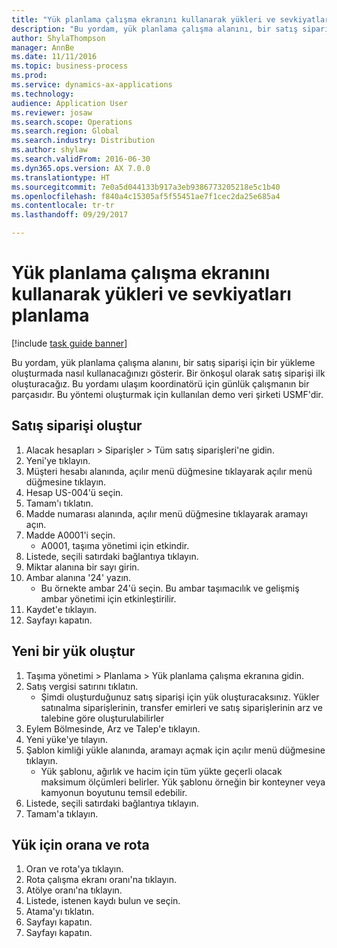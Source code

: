 ```yaml
--- 
title: "Yük planlama çalışma ekranını kullanarak yükleri ve sevkiyatları planlama"
description: "Bu yordam, yük planlama çalışma alanını, bir satış siparişi için bir yükleme oluşturmada nasıl kullanacağınızı gösterir."
author: ShylaThompson
manager: AnnBe
ms.date: 11/11/2016
ms.topic: business-process
ms.prod: 
ms.service: dynamics-ax-applications
ms.technology: 
audience: Application User
ms.reviewer: josaw
ms.search.scope: Operations
ms.search.region: Global
ms.search.industry: Distribution
ms.author: shylaw
ms.search.validFrom: 2016-06-30
ms.dyn365.ops.version: AX 7.0.0
ms.translationtype: HT
ms.sourcegitcommit: 7e0a5d044133b917a3eb9386773205218e5c1b40
ms.openlocfilehash: f840a4c15305af5f55451ae7f1cec2da25e685a4
ms.contentlocale: tr-tr
ms.lasthandoff: 09/29/2017

---
```

# <a name="plan-loads-and-shipments-using-the-load-planning-workbench"></a>Yük planlama çalışma ekranını kullanarak yükleri ve sevkiyatları planlama

[!include [task guide banner](../../includes/task-guide-banner.md)]

Bu yordam, yük planlama çalışma alanını, bir satış siparişi için bir yükleme oluşturmada nasıl kullanacağınızı gösterir. Bir önkoşul olarak satış siparişi ilk oluşturacağız. Bu yordamı ulaşım koordinatörü için günlük çalışmanın bir parçasıdır. Bu yöntemi oluşturmak için kullanılan demo veri şirketi USMF'dir.


## <a name="create-a-sales-order"></a>Satış siparişi oluştur
1. Alacak hesapları > Siparişler > Tüm satış siparişleri'ne gidin.
2. Yeni'ye tıklayın.
3. Müşteri hesabı alanında, açılır menü düğmesine tıklayarak açılır menü düğmesine tıklayın.
4. Hesap US-004'ü seçin.
5. Tamam'ı tıklatın.
6. Madde numarası alanında, açılır menü düğmesine tıklayarak aramayı açın.
7. Madde A0001'i seçin.
    * A0001, taşıma yönetimi için etkindir.  
8. Listede, seçili satırdaki bağlantıya tıklayın.
9. Miktar alanına bir sayı girin.
10. Ambar alanına '24' yazın.
    * Bu örnekte ambar 24'ü seçin. Bu ambar taşımacılık ve gelişmiş ambar yönetimi için etkinleştirilir.  
11. Kaydet'e tıklayın.
12. Sayfayı kapatın.

## <a name="create-a-new-load"></a>Yeni bir yük oluştur
1. Taşıma yönetimi > Planlama > Yük planlama çalışma ekranına gidin.
2. Satış vergisi satırını tıklatın.
    * Şimdi oluşturduğunuz satış siparişi için yük oluşturacaksınız. Yükler satınalma siparişlerinin, transfer emirleri ve satış siparişlerinin arz ve talebine göre oluşturulabilirler  
3. Eylem Bölmesinde, Arz ve Talep'e tıklayın.
4. Yeni yüke'ye tılayın.
5. Şablon kimliği yükle alanında, aramayı açmak için açılır menü düğmesine tıklayın.
    * Yük şablonu, ağırlık ve hacim için tüm yükte geçerli olacak maksimum ölçümleri belirler. Yük şablonu örneğin bir konteyner veya kamyonun boyutunu temsil edebilir.  
6. Listede, seçili satırdaki bağlantıya tıklayın.
7. Tamam'a tıklayın.

## <a name="rate-and-route-the-load"></a>Yük için orana ve rota
1. Oran ve rota'ya tıklayın.
2. Rota çalışma ekranı oranı'na tıklayın.
3. Atölye oranı'na tıklayın.
4. Listede, istenen kaydı bulun ve seçin.
5. Atama'yı tıklatın.
6. Sayfayı kapatın.
7. Sayfayı kapatın.


